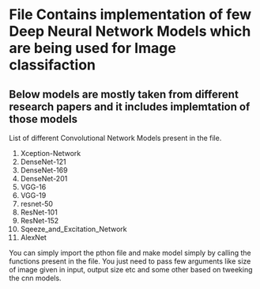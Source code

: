 # File Contains implementation of few Deep Neural Network Models which are being used for Image classifaction 

## Below models are mostly taken from different research papers and it includes implemtation of those models

List of different Convolutional Network Models present in the file.

1. Xception-Network
2. DenseNet-121
3. DenseNet-169
4. DenseNet-201
5. VGG-16
6. VGG-19
7. resnet-50
8. ResNet-101
9. ResNet-152
10. Sqeeze_and_Excitation_Network
11. AlexNet

You can simply import the pthon file and make model simply by calling the functions present in the file.
You just need to pass few arguments like size of image given in input, output size etc and some other based on tweeking the cnn models.
